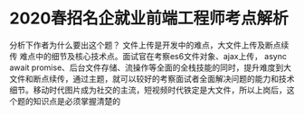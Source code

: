 # 2020春招名企就业前端工程师考点解析

分析下作者为什么要出这个题？
文件上传是开发中的难点，大文件上传及断点续传 难点中的细节及核心技术点。面试官在考察es6文件对象、ajax上传， async await promise、后台文件存储、流操作等全面的全栈技能的同时，提升难度到大文件和断点续传，通过主题，就可以较好的考察面试者全面解决问题的能力和技术细节。移动时代图片成为社交的主流，短视频时代铁定是大文件，所以上岗后，这个题的知识点是必须掌握清楚的